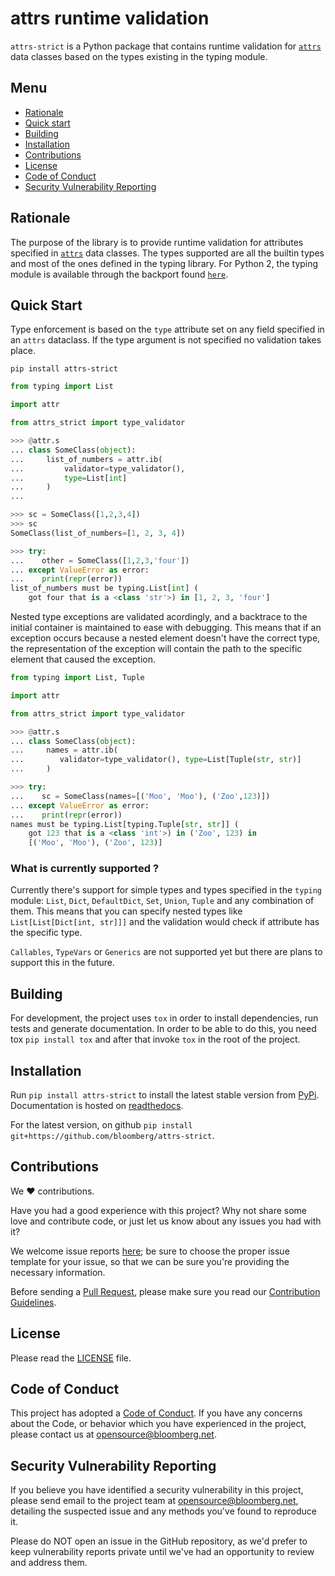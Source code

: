 # attrs runtime validation

`attrs-strict` is a Python package that contains runtime validation for [`attrs`]((https://github.com/python-attrs/attrs)) data classes based on the types existing in the typing module.

## Menu

- [Rationale](#rationale)
- [Quick start](#quick-start)
- [Building](#building)
- [Installation](#installation)
- [Contributions](#contributions)
- [License](#license)
- [Code of Conduct](#code-of-conduct)
- [Security Vulnerability Reporting](#security-vulnerability-reporting)

## Rationale

The purpose of the library is to provide runtime validation for attributes specified in 
[`attrs`](https://www.attrs.org/en/stable/) data classes. The types supported are all the builtin
types and most of the ones defined in the typing library. For Python 2, the typing module is
available through the backport found [`here`](https://pypi.org/project/typing/>). 

## Quick Start
Type enforcement is based on the `type` attribute set on any field specified in an `attrs` dataclass. If the type argument is not specified no validation takes place.

`pip install attrs-strict`

```python
from typing import List

import attr

from attrs_strict import type_validator

>>> @attr.s
... class SomeClass(object):
...     list_of_numbers = attr.ib(
...         validator=type_validator(),
...         type=List[int]
...     )
...

>>> sc = SomeClass([1,2,3,4])
>>> sc
SomeClass(list_of_numbers=[1, 2, 3, 4])

>>> try:
...    other = SomeClass([1,2,3,'four'])
... except ValueError as error:
...    print(repr(error))
list_of_numbers must be typing.List[int] (
    got four that is a <class 'str'>) in [1, 2, 3, 'four']
```

Nested type exceptions are validated acordingly, and a backtrace to the initial container is maintained to ease with debugging. This means that if an exception occurs because a nested element doesn't have the correct type, the representation of the exception will contain the path to the specific element that caused the exception.


```python
from typing import List, Tuple

import attr

from attrs_strict import type_validator

>>> @attr.s
... class SomeClass(object):
...     names = attr.ib(
...        validator=type_validator(), type=List[Tuple(str, str)]
...     )

>>> try:
...    sc = SomeClass(names=[('Moo', 'Moo'), ('Zoo',123)])
... except ValueError as error:
...    print(repr(error))
names must be typing.List[typing.Tuple[str, str]] (
    got 123 that is a <class 'int'>) in ('Zoo', 123) in
    [('Moo', 'Moo'), ('Zoo', 123)]
```

### What is currently supported ?

Currently there's support for simple types and types specified in the `typing` module: `List`, `Dict`, `DefaultDict`, `Set`, `Union`, `Tuple` and any combination of them. This means that you can specify nested types like `List[List[Dict[int, str]]]` and the validation would check if attribute has the specific type. 

`Callables`, `TypeVars` or `Generics` are not supported yet but there are plans to support this in the future.

## Building

For development, the project uses `tox` in order to install dependencies, run tests and generate documentation. In order to be able to do this, you need tox `pip install tox` and after that invoke `tox` in the root of the project. 

## Installation

Run `pip install attrs-strict` to install the latest stable version from [PyPi](https://pypi.org/project/attrs-strict/). Documentation is hosted on [readthedocs](https://pypi.org/project/attrs/).

For the latest version, on github `pip install git+https://github.com/bloomberg/attrs-strict`.

## Contributions

We :heart: contributions.

Have you had a good experience with this project? Why not share some love and contribute code, or just let us know about any issues you had with it?

We welcome issue reports [here](../../issues); be sure to choose the proper issue template for your issue, so that we can be sure you're providing the necessary information.

Before sending a [Pull Request](../../pulls), please make sure you read our
[Contribution Guidelines](https://github.com/bloomberg/.github/blob/master/CONTRIBUTING.md).

## License

Please read the [LICENSE](LICENSE) file.

## Code of Conduct

This project has adopted a [Code of Conduct](https://github.com/bloomberg/.github/blob/master/CODE_OF_CONDUCT.md).
If you have any concerns about the Code, or behavior which you have experienced in the project, please
contact us at opensource@bloomberg.net.

## Security Vulnerability Reporting

If you believe you have identified a security vulnerability in this project, please send email to the project
team at opensource@bloomberg.net, detailing the suspected issue and any methods you've found to reproduce it.

Please do NOT open an issue in the GitHub repository, as we'd prefer to keep vulnerability reports private until
we've had an opportunity to review and address them.
